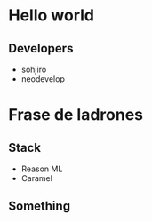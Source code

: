 # Hello world

## Developers

- sohjiro
- neodevelop

# Frase de ladrones

## Stack

- Reason ML
- Caramel

## Something
